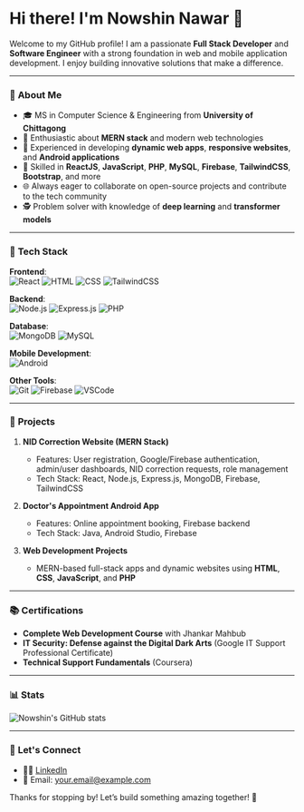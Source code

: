 
# Hi there! I'm **Nowshin Nawar** 👋

Welcome to my GitHub profile! I am a passionate **Full Stack Developer** and **Software Engineer** with a strong foundation in web and mobile application development. I enjoy building innovative solutions that make a difference.

---

### 🌟 **About Me**

- 🎓 MS in Computer Science & Engineering from **University of Chittagong**
- 🔹 Enthusiastic about **MERN stack** and modern web technologies
- 🎨 Experienced in developing **dynamic web apps**, **responsive websites**, and **Android applications**
- 🔧 Skilled in **ReactJS**, **JavaScript**, **PHP**, **MySQL**, **Firebase**, **TailwindCSS**, **Bootstrap**, and more
- 🌐 Always eager to collaborate on open-source projects and contribute to the tech community
- 🕵️ Problem solver with knowledge of **deep learning** and **transformer models**

---

### 🔧 **Tech Stack**

**Frontend**:  
![React](https://img.shields.io/badge/ReactJS-61DAFB?style=for-the-badge&logo=react&logoColor=black) ![HTML](https://img.shields.io/badge/HTML5-E34F26?style=for-the-badge&logo=html5&logoColor=white) ![CSS](https://img.shields.io/badge/CSS3-1572B6?style=for-the-badge&logo=css3&logoColor=white) ![TailwindCSS](https://img.shields.io/badge/TailwindCSS-06B6D4?style=for-the-badge&logo=tailwind-css&logoColor=white)  

**Backend**:  
![Node.js](https://img.shields.io/badge/Node.js-339933?style=for-the-badge&logo=node.js&logoColor=white) ![Express.js](https://img.shields.io/badge/Express.js-404D59?style=for-the-badge) ![PHP](https://img.shields.io/badge/PHP-777BB4?style=for-the-badge&logo=php&logoColor=white)

**Database**:  
![MongoDB](https://img.shields.io/badge/MongoDB-47A248?style=for-the-badge&logo=mongodb&logoColor=white) ![MySQL](https://img.shields.io/badge/MySQL-4479A1?style=for-the-badge&logo=mysql&logoColor=white)

**Mobile Development**:  
![Android](https://img.shields.io/badge/Android-FCC624?style=for-the-badge&logo=android&logoColor=black)

**Other Tools**:  
![Git](https://img.shields.io/badge/Git-F05032?style=for-the-badge&logo=git&logoColor=white) ![Firebase](https://img.shields.io/badge/Firebase-FFCA28?style=for-the-badge&logo=firebase&logoColor=black) ![VSCode](https://img.shields.io/badge/VS%20Code-007ACC?style=for-the-badge&logo=visual-studio-code&logoColor=white)

---

### 💼 **Projects**

1. **NID Correction Website (MERN Stack)**  
   - Features: User registration, Google/Firebase authentication, admin/user dashboards, NID correction requests, role management
   - Tech Stack: React, Node.js, Express.js, MongoDB, Firebase, TailwindCSS

2. **Doctor's Appointment Android App**  
   - Features: Online appointment booking, Firebase backend
   - Tech Stack: Java, Android Studio, Firebase

3. **Web Development Projects**  
   - MERN-based full-stack apps and dynamic websites using **HTML**, **CSS**, **JavaScript**, and **PHP**

---

### 📚 **Certifications**

- **Complete Web Development Course** with Jhankar Mahbub
- **IT Security: Defense against the Digital Dark Arts** (Google IT Support Professional Certificate)
- **Technical Support Fundamentals** (Coursera)

---

### 📊 **Stats**

![Nowshin's GitHub stats](https://github-readme-stats.vercel.app/api?username=Nowshin73&show_icons=true&theme=radical)

---

### 🔗 **Let's Connect**

- 👨‍💼 [LinkedIn](https://linkedin.com/in/yourprofile)  
- 📧 Email: [your.email@example.com](mailto:your.email@example.com)

Thanks for stopping by! Let’s build something amazing together! 🌟
